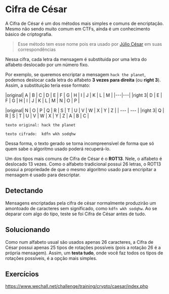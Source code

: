 # Cifra de César

A Cifra de César é um dos métodos mais simples e comuns de encriptação. Mesmo não sendo muito comum em CTFs, ainda é um conhecimento básico de criptografia.

> Esse método tem esse nome pois era usado por [Júlio César](https://pt.wikipedia.org/wiki/J%C3%BAlio_C%C3%A9sar) em suas correspondências

Nessa cifra, cada letra da mensagem é substituida por uma letra do alfabeto deslocado por um número fixo.

Por exemplo, se queremos encriptar a mensagem `hack the planet`, podemos deslocar cada letra do alfabeto **3 vezes para direita** (ou **right 3**). Assim, a substituição teria esse formato:

|original| A | B | C | D | E | F | G | H | I | J | K | L | M |
|---|---|
|right 3| D | E | F | G | H | I | J | K | L | M | N | O | P |

|original| N | O | P | Q | R | S | T | U | V | W | X | Y | Z |
| --- | --- |
|right 3| Q | R | S | T | U | V | W | X | Y | Z | A | B | C |

```
texto original: hack the planet

texto cifrado:  kdfn wkh sodqhw
```
Dessa forma, o texto gerado se torna incompreensível de forma que só quem sabe o algoritmo usado poderá recuperá-lo.

Um dos tipos mais comuns de Cifra de César é o **ROT13**. Nele, o alfabeto é deslocado 13 vezes. Como o alfabeto tradicional possui 26 letras, o ROT13 possui a propriedade de que o mesmo algoritmo usado para encripitar a mensagem é usado para descriptar.
## Detectando
Mensagens encriptadas pela cifra de césar normalmente produzirão um amontoado de caracteres sem significado, como `kdfn wkh sodqhw`. Ao se deparar com algo do tipo, teste se foi Cifra de César antes de tudo.

## Solucionando
Como num alfabeto usual são usados apenas 26 caracteres, a Cifra de César possui apenas 25 tipos de rotações possíveis (pois a rotação 26 é a própria mensagem). Assim, um **testa tudo**, onde você faz todos os tipos de rotações possíveis, é a opção mais simples.

## Exercícios

https://www.wechall.net/challenge/training/crypto/caesar/index.php
